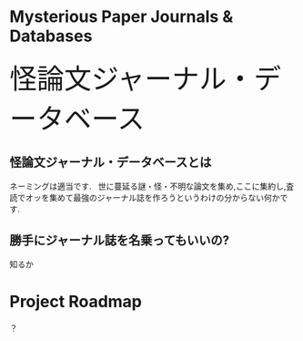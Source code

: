 # Mysterious Paper Journals &amp; Databases
<font size="22">怪論文ジャーナル・データベース</font>  
  
## 怪論文ジャーナル・データベースとは  
ネーミングは適当です.  
世に蔓延る謎・怪・不明な論文を集め,ここに集約し,査読でオッを集めて最強のジャーナル誌を作ろうというわけの分からない何かです.  

## 勝手にジャーナル誌を名乗ってもいいの?  
知るか  

# Project Roadmap  
？
